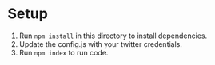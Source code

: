 Setup
=====

1. Run `npm install` in this directory to install dependencies.
2. Update the config.js with your twitter credentials.
3. Run `npm index` to run code.
